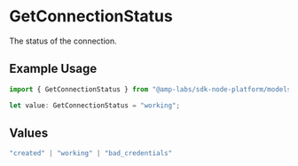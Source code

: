 # GetConnectionStatus

The status of the connection.

## Example Usage

```typescript
import { GetConnectionStatus } from "@amp-labs/sdk-node-platform/models/operations";

let value: GetConnectionStatus = "working";
```

## Values

```typescript
"created" | "working" | "bad_credentials"
```